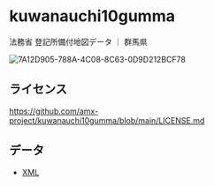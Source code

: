 # kuwanauchi10gumma
法務省 登記所備付地図データ ｜ 群馬県

![7A12D905-788A-4C08-8C63-0D9D212BCF78](https://user-images.githubusercontent.com/416977/214225195-ce28d8b0-02d3-4db9-8400-170a74718302.png)

## ライセンス
https://github.com/amx-project/kuwanauchi10gumma/blob/main/LICENSE.md

## データ
* [XML](https://github.com/amx-project/kuwanauchi10gumma/tree/main/xml)
